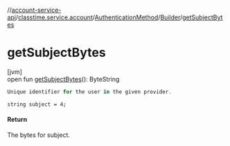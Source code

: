 //[account-service-api](../../../../index.md)/[classtime.service.account](../../index.md)/[AuthenticationMethod](../index.md)/[Builder](index.md)/[getSubjectBytes](get-subject-bytes.md)

# getSubjectBytes

[jvm]\
open fun [getSubjectBytes](get-subject-bytes.md)(): ByteString

```kotlin
Unique identifier for the user in the given provider.

```
`string subject = 4;`

#### Return

The bytes for subject.
